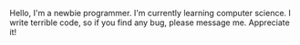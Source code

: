 Hello, I'm a newbie programmer.
I'm currently learning computer science.
I write terrible code,
so if you find any bug, please message me.
Appreciate it!
